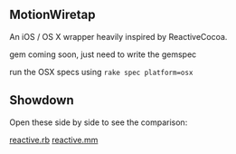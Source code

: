 MotionWiretap
-------

An iOS / OS X wrapper heavily inspired by ReactiveCocoa.

gem coming soon, just need to write the gemspec

run the OSX specs using `rake spec platform=osx`

Showdown
-------

Open these side by side to see the comparison:

[reactive.rb](https://gist.github.com/colinta/d0a273f8d858a8f61c73)
[reactive.mm](https://gist.github.com/colinta/5cfa588fed7b929193ae)
